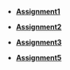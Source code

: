* [**Assignment1**](https://kushalvaidya.github.io/js-experiments/assignment1/)

* [**Assignment2**](https://kushalvaidya.github.io/js-experiments/assignment2/)

* [**Assignment3**](https://kushalvaidya.github.io/js-experiments/assignment3/)

* [**Assignment5**](https://kushalvaidya.github.io/js-experiments/assignment5/)

